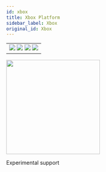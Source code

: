 ```yaml
---
id: xbox
title: Xbox Platform
sidebar_label: Xbox
original_id: Xbox
---
```


<table>
  <tbody>
  <tr>
  <td>
    <img src="https://img.shields.io/badge/Mac-n/a-lightgrey.svg" />
    <img src="https://img.shields.io/badge/Windows-yes-brightgreen.svg" />
    <img src="https://img.shields.io/badge/Linux-n/a-lightgrey.svg" />
    <img src="https://img.shields.io/badge/HostMode-yes-brightgreen.svg" />
  </td>
  </tr>
  </tbody>
</table>

<img className="platform-image" src="https://renative.org/img/rnv_xbox.gif" height="250"/>


Experimental support
